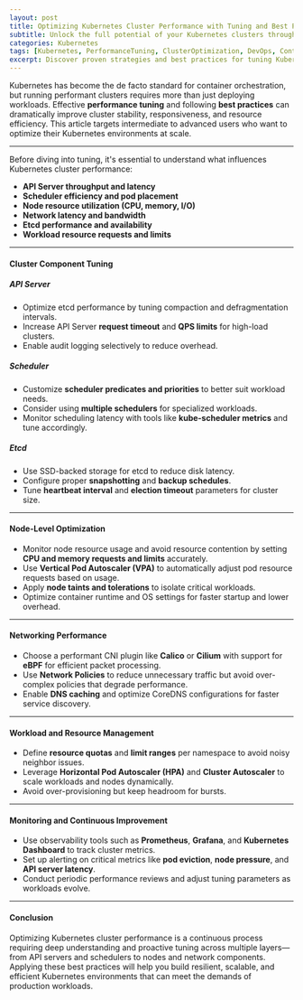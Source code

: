 ```yaml
---
layout: post
title: Optimizing Kubernetes Cluster Performance with Tuning and Best Practices
subtitle: Unlock the full potential of your Kubernetes clusters through advanced tuning techniques and performance best practices
categories: Kubernetes
tags: [Kubernetes, PerformanceTuning, ClusterOptimization, DevOps, ContainerOrchestration, Scalability, ResourceManagement]
excerpt: Discover proven strategies and best practices for tuning Kubernetes clusters to maximize performance, resource utilization, and scalability in production environments.
---
```

Kubernetes has become the de facto standard for container orchestration, but running performant clusters requires more than just deploying workloads. Effective **performance tuning** and following **best practices** can dramatically improve cluster stability, responsiveness, and resource efficiency. This article targets intermediate to advanced users who want to optimize their Kubernetes environments at scale.

---
Before diving into tuning, it's essential to understand what influences Kubernetes cluster performance:

- **API Server throughput and latency**
- **Scheduler efficiency and pod placement**
- **Node resource utilization (CPU, memory, I/O)**
- **Network latency and bandwidth**
- **Etcd performance and availability**
- **Workload resource requests and limits**

---

#### Cluster Component Tuning

##### API Server

- Optimize etcd performance by tuning compaction and defragmentation intervals.
- Increase API Server **request timeout** and **QPS limits** for high-load clusters.
- Enable audit logging selectively to reduce overhead.

##### Scheduler

- Customize **scheduler predicates and priorities** to better suit workload needs.
- Consider using **multiple schedulers** for specialized workloads.
- Monitor scheduling latency with tools like **kube-scheduler metrics** and tune accordingly.

##### Etcd

- Use SSD-backed storage for etcd to reduce disk latency.
- Configure proper **snapshotting** and **backup schedules**.
- Tune **heartbeat interval** and **election timeout** parameters for cluster size.

---

#### Node-Level Optimization

- Monitor node resource usage and avoid resource contention by setting **CPU and memory requests and limits** accurately.
- Use **Vertical Pod Autoscaler (VPA)** to automatically adjust pod resource requests based on usage.
- Apply **node taints and tolerations** to isolate critical workloads.
- Optimize container runtime and OS settings for faster startup and lower overhead.

---

#### Networking Performance

- Choose a performant CNI plugin like **Calico** or **Cilium** with support for **eBPF** for efficient packet processing.
- Use **Network Policies** to reduce unnecessary traffic but avoid over-complex policies that degrade performance.
- Enable **DNS caching** and optimize CoreDNS configurations for faster service discovery.

---

#### Workload and Resource Management

- Define **resource quotas** and **limit ranges** per namespace to avoid noisy neighbor issues.
- Leverage **Horizontal Pod Autoscaler (HPA)** and **Cluster Autoscaler** to scale workloads and nodes dynamically.
- Avoid over-provisioning but keep headroom for bursts.

---

#### Monitoring and Continuous Improvement

- Use observability tools such as **Prometheus**, **Grafana**, and **Kubernetes Dashboard** to track cluster metrics.
- Set up alerting on critical metrics like **pod eviction**, **node pressure**, and **API server latency**.
- Conduct periodic performance reviews and adjust tuning parameters as workloads evolve.

---

#### Conclusion

Optimizing Kubernetes cluster performance is a continuous process requiring deep understanding and proactive tuning across multiple layers—from API servers and schedulers to nodes and network components. Applying these best practices will help you build resilient, scalable, and efficient Kubernetes environments that can meet the demands of production workloads.

